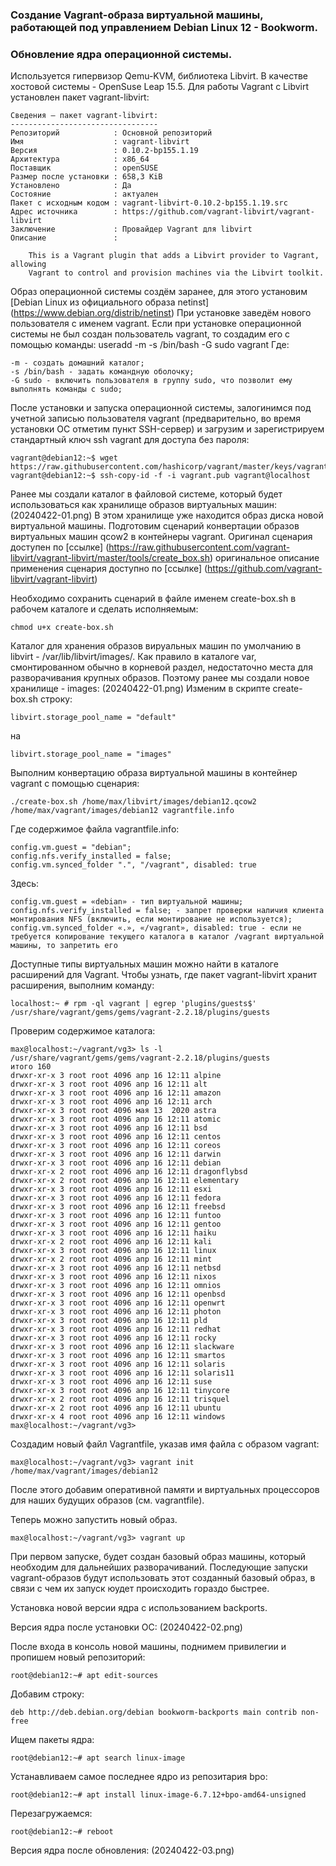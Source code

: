 ### Создание Vagrant-образа виртуальной машины, работающей под управлением Debian Linux 12 - Bookworm.
### Обновление ядра операционной системы.
Используется гипервизор Qemu-KVM, библиотека Libvirt. В качестве хостовой системы - OpenSuse Leap 15.5.
Для работы Vagrant с Libvirt установлен пакет vagrant-libvirt:
```
Сведения — пакет vagrant-libvirt:
---------------------------------
Репозиторий            : Основной репозиторий
Имя                    : vagrant-libvirt
Версия                 : 0.10.2-bp155.1.19
Архитектура            : x86_64
Поставщик              : openSUSE
Размер после установки : 658,3 KiB
Установлено            : Да
Состояние              : актуален
Пакет с исходным кодом : vagrant-libvirt-0.10.2-bp155.1.19.src
Адрес источника        : https://github.com/vagrant-libvirt/vagrant-libvirt
Заключение             : Провайдер Vagrant для libvirt
Описание               : 

    This is a Vagrant plugin that adds a Libvirt provider to Vagrant, allowing
    Vagrant to control and provision machines via the Libvirt toolkit.
```
Образ операционной системы создём заранее, для этого установим [Debian Linux из официального образа netinst] (https://www.debian.org/distrib/netinst)
При установке заведём нового пользователя с именем vagrant. 
Если при установке операционной системы не был создан пользователь vagrant, то создадим его с помощью команды:
useradd -m -s /bin/bash -G sudo vagrant
 Где:
```
-m - создать домашний каталог;
-s /bin/bash - задать командную оболочку;
-G sudo - включить пользователя в группу sudo, что позволит ему выполнять команды с sudo;
```
После установки и запуска операционной системы, залогинимся под учетной записью пользователя vagrant 
(предварительно, во время установки ОС отметим пункт SSH-сервер) и загрузим и зарегистрируем 
стандартный ключ ssh vagrant для доступа без пароля: 
```
vagrant@debian12:~$ wget https://raw.githubusercontent.com/hashicorp/vagrant/master/keys/vagrant.pub
vagrant@debian12:~$ ssh-copy-id -f -i vagrant.pub vagrant@localhost
```
Ранее мы создали каталог в файловой системе, который будет использоваться как хранилище образов виртуальных машин: 
(20240422-01.png)
В этом хранилище уже находится образ диска новой виртуальной машины. Подготовим сценарий конвертации образов виртуальных машин qcow2 в контейнеры vagrant. 
Оригинал сценария доступен по [ссылке] (https://raw.githubusercontent.com/vagrant-libvirt/vagrant-libvirt/master/tools/create_box.sh)
оригинальное описание применения сценария доступно по [ссылке] (https://github.com/vagrant-libvirt/vagrant-libvirt)

Необходимо сохранить сценарий в файле именем create-box.sh в рабочем каталоге и сделать исполняемым:
```
chmod u+x create-box.sh
```
Каталог для хранения образов вируальных машин по умолчанию в libvirt - /var/lib/libvirt/images/. 
Как правило в каталоге var, смонтированном обычно в корневой раздел, недостаточно места для разворачивания крупных образов.
Поэтому ранее мы создали новое хранилище - images:
(20240422-01.png)
Изменим в скрипте create-box.sh строку:
```
libvirt.storage_pool_name = "default"
```
на 
```
libvirt.storage_pool_name = "images"
```
Выполним конвертацию образа виртуальной машины в контейнер vagrant с помощью сценария: 
```
./create-box.sh /home/max/libvirt/images/debian12.qcow2 /home/max/vagrant/images/debian12 vagrantfile.info
```
Где содержимое файла vagrantfile.info: 
```
config.vm.guest = "debian";
config.nfs.verify_installed = false;
config.vm.synced_folder ".", "/vagrant", disabled: true
```
 Здесь:
```
config.vm.guest = «debian» - тип виртуальной машины;
config.nfs.verify_installed = false; - запрет проверки наличия клиента монтирования NFS (включить, если монтирование не используется);
config.vm.synced_folder «.», «/vagrant», disabled: true - если не требуется копирование текущего каталога в каталог /vagrant виртуальной машины, то запретить его
```
Доступные типы виртуальных машин можно найти в каталоге расширений для Vagrant. Чтобы узнать, где пакет vagrant-libvirt хранит расширения, выполним команду:
```
localhost:~ # rpm -ql vagrant | egrep 'plugins/guests$'
/usr/share/vagrant/gems/gems/vagrant-2.2.18/plugins/guests
```
Проверим содержимое каталога:
```
max@localhost:~/vagrant/vg3> ls -l /usr/share/vagrant/gems/gems/vagrant-2.2.18/plugins/guests
итого 160
drwxr-xr-x 3 root root 4096 апр 16 12:11 alpine
drwxr-xr-x 3 root root 4096 апр 16 12:11 alt
drwxr-xr-x 3 root root 4096 апр 16 12:11 amazon
drwxr-xr-x 3 root root 4096 апр 16 12:11 arch
drwxr-xr-x 3 root root 4096 мая 13  2020 astra
drwxr-xr-x 3 root root 4096 апр 16 12:11 atomic
drwxr-xr-x 3 root root 4096 апр 16 12:11 bsd
drwxr-xr-x 3 root root 4096 апр 16 12:11 centos
drwxr-xr-x 3 root root 4096 апр 16 12:11 coreos
drwxr-xr-x 3 root root 4096 апр 16 12:11 darwin
drwxr-xr-x 3 root root 4096 апр 16 12:11 debian
drwxr-xr-x 2 root root 4096 апр 16 12:11 dragonflybsd
drwxr-xr-x 2 root root 4096 апр 16 12:11 elementary
drwxr-xr-x 3 root root 4096 апр 16 12:11 esxi
drwxr-xr-x 3 root root 4096 апр 16 12:11 fedora
drwxr-xr-x 3 root root 4096 апр 16 12:11 freebsd
drwxr-xr-x 3 root root 4096 апр 16 12:11 funtoo
drwxr-xr-x 3 root root 4096 апр 16 12:11 gentoo
drwxr-xr-x 3 root root 4096 апр 16 12:11 haiku
drwxr-xr-x 2 root root 4096 апр 16 12:11 kali
drwxr-xr-x 3 root root 4096 апр 16 12:11 linux
drwxr-xr-x 2 root root 4096 апр 16 12:11 mint
drwxr-xr-x 3 root root 4096 апр 16 12:11 netbsd
drwxr-xr-x 3 root root 4096 апр 16 12:11 nixos
drwxr-xr-x 3 root root 4096 апр 16 12:11 omnios
drwxr-xr-x 3 root root 4096 апр 16 12:11 openbsd
drwxr-xr-x 3 root root 4096 апр 16 12:11 openwrt
drwxr-xr-x 3 root root 4096 апр 16 12:11 photon
drwxr-xr-x 3 root root 4096 апр 16 12:11 pld
drwxr-xr-x 3 root root 4096 апр 16 12:11 redhat
drwxr-xr-x 3 root root 4096 апр 16 12:11 rocky
drwxr-xr-x 3 root root 4096 апр 16 12:11 slackware
drwxr-xr-x 3 root root 4096 апр 16 12:11 smartos
drwxr-xr-x 3 root root 4096 апр 16 12:11 solaris
drwxr-xr-x 3 root root 4096 апр 16 12:11 solaris11
drwxr-xr-x 3 root root 4096 апр 16 12:11 suse
drwxr-xr-x 3 root root 4096 апр 16 12:11 tinycore
drwxr-xr-x 2 root root 4096 апр 16 12:11 trisquel
drwxr-xr-x 2 root root 4096 апр 16 12:11 ubuntu
drwxr-xr-x 4 root root 4096 апр 16 12:11 windows
max@localhost:~/vagrant/vg3>
```
Создадим новый файл Vagrantfile, указав имя файла с образом vagrant: 
```
max@localhost:~/vagrant/vg3> vagrant init /home/max/vagrant/images/debian12
```
После этого добавим оперативной памяти и виртуальных процессоров для наших будущих образов (см. vagrantfile).

Теперь можно запустить новый образ. 
```
max@localhost:~/vagrant/vg3> vagrant up
```
При первом запуске, будет создан базовый образ машины, который необходим для дальнейших разворачиваний. 
Последующие запуски vagrant-образов будут использовать этот созданный базовый образ, в связи с чем их запуск юудет происходить гораздо быстрее.

Установка новой версии ядра с использованием backports.

Версия ядра после установки ОС:
(20240422-02.png)

После входа в консоль новой машины, поднимем привилегии и пропишем новый репозиторий:
```
root@debian12:~# apt edit-sources
```
Добавим строку:
```
deb http://deb.debian.org/debian bookworm-backports main contrib non-free
```
Ищем пакеты ядра:
```
root@debian12:~# apt search linux-image
```
Устанавливаем самое последнее ядро из репозитария bpo:
```
root@debian12:~# apt install linux-image-6.7.12+bpo-amd64-unsigned
```
Перезагружаемся:
```
root@debian12:~# reboot
```
Версия ядра после обновления:
(20240422-03.png)
